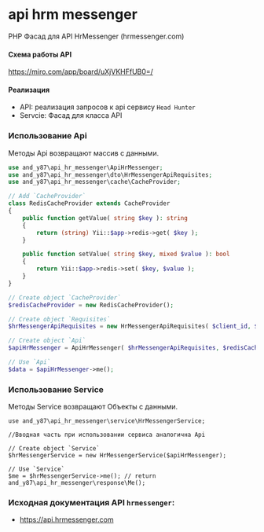 # api hrm messenger

PHP Фасад для API HrMessenger (hrmessenger.com)

#### Схема работы API
https://miro.com/app/board/uXjVKHFfUB0=/

#### Реализация
 - API: реализация запросов к api сервису `Head Hunter`
 - Servcie: Фасад для класса API
   
### Использование Api
Методы Api возвращают массив с данными.
```php
use and_y87\api_hr_messenger\ApiHrMessenger;
use and_y87\api_hr_messenger\dto\HrMessengerApiRequisites;
use and_y87\api_hr_messenger\cache\CacheProvider;

// Add `CacheProvider`
class RedisCacheProvider extends CacheProvider
{
    public function getValue( string $key ): string
    {
        return (string) Yii::$app->redis->get( $key );
    }

    public function setValue( string $key, mixed $value ): bool
    {
        return Yii::$app->redis->set( $key, $value );
    }
}

// Create object `CacheProvider`
$redisCacheProvider = new RedisCacheProvider();

// Create object `Requisites`
$hrMessengerApiRequisites = new HrMessengerApiRequisites( $client_id, $client_secret );

// Create object `Api`
$apiHrMessenger = ApiHrMessenger( $hrMessengerApiRequisites, $redisCacheProvider );

// Use `Api`
$data = $apiHrMessenger->me();
```
### Использование Service
Методы Service возвращают Объекты с данными.
```
use and_y87\api_hr_messenger\service\HrMessengerService;

//Вводная часть при использовании сервиса аналогична Api

// Create object `Service`
$hrMessengerService = new HrMessengerService($apiHrMessenger);

// Use `Service`
$me = $hrMessengerService->me(); // return and_y87\api_hr_messenger\response\Me();
```

### Исходная документация API `hrmessenger`: 
 - https://api.hrmessenger.com
